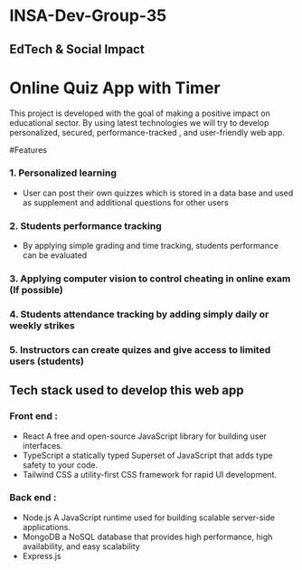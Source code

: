 # INSA-Dev-Group-35
## EdTech & Social Impact
# Online Quiz App with Timer 

This project is developed with the goal of making a positive impact on educational sector. By using latest technologies we will try to develop personalized, secured, performance-tracked , and user-friendly web app. 

#Features 
### 1. Personalized learning 
  - User can post their own quizzes which is stored in a data base and used as supplement and additional questions for other users

### 2. Students performance tracking 
  - By applying simple grading and time tracking, students performance can be evaluated 

### 3. Applying computer vision to control cheating in online exam (If possible)

### 4. Students attendance tracking  by adding simply daily or weekly strikes 
### 5. Instructors can create quizes and give access to limited users (students)

## Tech stack used to develop this web app
### Front end : 
* React  A free and open-source JavaScript library for building user interfaces.
* TypeScript a statically typed Superset of JavaScript that adds type safety to your code.
* Tailwind CSS a utility-first CSS framework for rapid UI development.

### Back end : 
* Node.js A JavaScript runtime used for building scalable server-side applications. 
* MongoDB a NoSQL database that provides high performance, high availability, and easy scalability
* Express.js